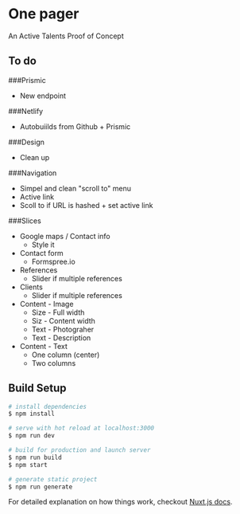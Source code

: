 # One pager

An Active Talents Proof of Concept

## To do

###Prismic
* New endpoint

###Netlify
* Autobuiilds from Github + Prismic

###Design
* Clean up

###Navigation 
* Simpel and clean "scroll to" menu
* Active link
* Scoll to if URL is hashed + set active link

###Slices
* Google maps / Contact info
  * Style it
* Contact form
  * Formspree.io
* References
  * Slider if multiple references
* Clients
  * Slider if multiple references
* Content - Image
  * Size - Full width
  * Siz - Content width
  * Text - Photograher
  * Text - Description
* Content - Text
  * One column (center)
  * Two columns


## Build Setup

``` bash
# install dependencies
$ npm install

# serve with hot reload at localhost:3000
$ npm run dev

# build for production and launch server
$ npm run build
$ npm start

# generate static project
$ npm run generate
```

For detailed explanation on how things work, checkout [Nuxt.js docs](https://nuxtjs.org).
